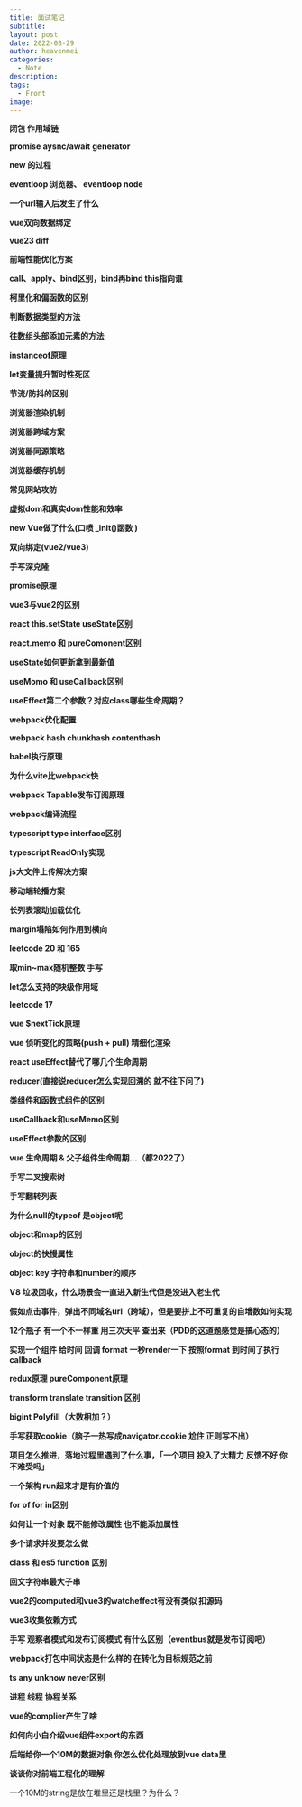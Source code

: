 ```yaml
---
title: 面试笔记
subtitle: 
layout: post
date: 2022-08-29
author: heavenmei
categories:
  - Note
description: 
tags:
  - Front
image:
---
```


**闭包 作用域链**

**promise** **aysnc/await** **generator**

**new 的过程**

**eventloop 浏览器、 eventloop node**

**一个url输入后发生了什么**

**vue双向数据绑定**

 **vue23 diff**


**前端性能优化方案**

**call、apply、bind区别，bind再bind this指向谁**

**柯里化和偏函数的区别**

**判断数据类型的方法**

**往数组头部添加元素的方法**

**instanceof原理**

**let变量提升暂时性死区**

**节流/防抖的区别**

**浏览器渲染机制**

**浏览器跨域方案**

**浏览器同源策略**

**浏览器缓存机制**

**常见网站攻防**

**虚拟dom和真实dom性能和效率**

**new Vue做了什么(口喷 _init()函数 )**

**双向绑定(vue2/vue3)**

**手写深克隆**

**promise原理**

**vue3与vue2的区别**

**react this.setState useState区别**

**react.memo 和 pureComonent区别**

**useState如何更新拿到最新值**

**useMomo 和 useCallback区别**

**useEffect第二个参数？对应class哪些生命周期？**

**webpack优化配置**

**webpack hash chunkhash contenthash**

**babel执行原理**

**为什么vite比webpack快**

**webpack Tapable发布订阅原理**

**webpack编译流程**

**typescript type interface区别**

**typescript ReadOnly实现**

**js大文件上传解决方案**

**移动端轮播方案**

**长列表滚动加载优化**

**margin塌陷如何作用到横向**

**leetcode 20 和 165**

**取min~max随机整数 手写**

**let怎么支持的块级作用域**

**leetcode 17**

**vue $nextTick原理**

**vue 侦听变化的策略(push + pull) 精细化渲染**

**react useEffect替代了哪几个生命周期**

**reducer(直接说reducer怎么实现回溯的 就不往下问了)**

**类组件和函数式组件的区别**

**useCallback和useMemo区别**

**useEffect参数的区别**

**vue 生命周期 & 父子组件生命周期...（都2022了）**

**手写二叉搜索树**

**手写翻转列表**

**为什么null的typeof 是object呢**

**object和map的区别**

**object的快慢属性**

**object key 字符串和number的顺序**

**V8 垃圾回收，什么场景会一直进入新生代但是没进入老生代**

**假如点击事件，弹出不同域名url（跨域），但是要拼上不可重复的自增数如何实现**

**12个瓶子 有一个不一样重 用三次天平 查出来（PDD的这道题感觉是搞心态的）**

**实现一个组件 给时间 回调 format 一秒render一下 按照format 到时间了执行callback**

**redux原理 pureComponent原理**

**transform translate transition 区别**

**bigint Polyfill（大数相加？）**

**手写获取cookie（脑子一热写成navigator.cookie 尬住 正则写不出）**

**项目怎么推进，落地过程里遇到了什么事，「一个项目 投入了大精力 反馈不好 你不难受吗」**

**一个架构 run起来才是有价值的**

**for of for in区别**

**如何让一个对象 既不能修改属性 也不能添加属性**

**多个请求并发要怎么做**

**class 和 es5 function 区别**

**回文字符串最大子串**

**vue2的computed和vue3的watcheffect有没有类似 扣源码**

**vue3收集依赖方式**

**手写  观察者模式和发布订阅模式 有什么区别（eventbus就是发布订阅吧）**

**webpack打包中间状态是什么样的 在转化为目标规范之前**

**ts any unknow never区别**

**进程 线程 协程关系**

**vue的complier产生了啥**

**如何向小白介绍vue组件export的东西**

**后端给你一个10M的数据对象 你怎么优化处理放到vue data里**

**谈谈你对前端工程化的理解**

一个10M的string是放在堆里还是栈里？为什么？
